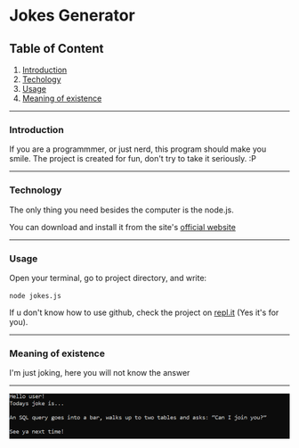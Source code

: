 # Jokes Generator

## Table of Content
1. [Introduction](#introduction) 
1. [Techology](#technology)
1. [Usage](#usage)
1. [Meaning of existence](#meaning-of-existence)

---
### Introduction 
If you are a programmmer, or just nerd, this program should make you smile. The project is created for fun, 
don't try to take it seriously. :P

---

### Technology

The only thing you need besides the computer is the node.js. 

You can download and install it from the site's [official website](https://nodejs.org/en/)

---
### Usage

Open your terminal, go to project directory, and write:

`node jokes.js`

If u don't know how to use github, check the project on [repl.it](https://repl.it/join/kqczlevz-ogitoziomal) (Yes it's for you).


---
### Meaning of existence
I'm just joking, here you will not know the answer

---
![](src/sample_joke.png)
